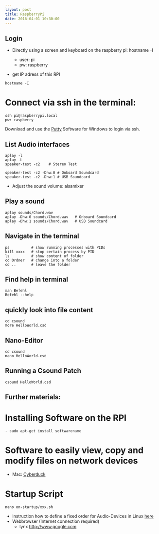 ```yaml
---
layout: post
title: RaspberryPi
date: 2016-04-01 10:30:00
---
```


## Login
- Directly using a screen and keyboard on the raspberry pi: hostname -I
	- user: pi
	- pw: raspberry

- get IP adress of this RPI
```
hostname -I
```

# Connect via ssh in the terminal:
```
ssh pi@raspberrypi.local
pw: raspberry
```

Download and use the [Putty](http://www.putty.org/) Software for Windows to login via ssh.


## List Audio interfaces
```
aplay -l
aplay -L
speaker-test -c2	# Stereo Test

speaker-test -c2 -Dhw:0 # Onboard Soundcard
speaker-test -c2 -Dhw:1 # USB Soundcard
```
- Adjust the sound volume: alsamixer


## Play a sound
```
aplay sounds/Chord.wav
aplay -Dhw:0 sounds/Chord.wav	# Onboard Soundcard
aplay -Dhw:1 sounds/Chord.wav	# USB Soundcard
```

## Navigate in the terminal
```
ps 			# show running processes with PIDs
kill xxxx	# stop certain process by PID
ls			# show content of folder
cd Ordner  	# change into a folder
cd ..		# leave the folder
```

## Find help in terminal
```
man Befehl
Befehl --help
```

## quickly look into file content
```
cd csound
more HelloWorld.csd
```


## Nano-Editor
```
cd csound
nano HelloWorld.csd
```

## Running a Csound Patch
```
csound HelloWorld.csd
```



## Further materials:

# Installing Software on the RPI
```
- sudo apt-get install softwarename
```
# Software to easily view, copy and modify files on network devices
- Mac: [Cyberduck](https://cyberduck.io/?l=de)


# Startup Script
```
nano on-startup/xxx.sh
```

- Instruction how to define a fixed order for Audio-Devices in Linux [here](http://computers.tutsplus.com/articles/using-a-usb-audio-device-with-a-raspberry-pi--mac-55876)
- Webbrowser (Internet connection required)
	- lynx http://www.google.com



